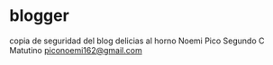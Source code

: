 # blogger
copia de seguridad del blog delicias al horno
Noemi Pico
Segundo C Matutino
piconoemi162@gmail.com
